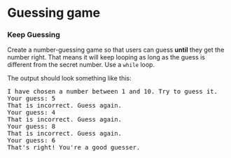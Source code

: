 # Guessing game

<h3>Keep Guessing</h3>

<p>Create a number-guessing game so that users can guess <strong>until</strong> they get the number right. That means
it will keep looping as long as the guess is different from the secret number.
Use a <code class="k">while</code> loop.</p>

<p>The output should look something like this:</p>
<pre class="DOSBOX">I have chosen a number between 1 and 10. Try to guess it.
Your guess: 5
That is incorrect. Guess again.
Your guess: 4
That is incorrect. Guess again.
Your guess: 8
That is incorrect. Guess again.
Your guess: 6
That's right! You're a good guesser.
</pre></div>
